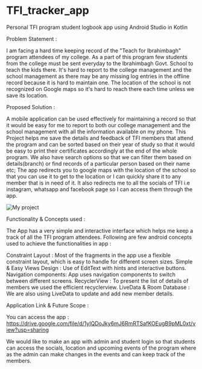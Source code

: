 # TFI_tracker_app
Personal TFI program student logbook app using Android Studio in Kotlin 

Problem Statement :

I am facing a hard time keeping record of the "Teach for Ibrahimbagh" program attendees of my college. As a part of this program few students from the college must be sent everyday to the Ibrahimbagh Govt. School to teach the kids there. It's hard to report to the college management and the school management as there may be any missing log entries in the offline record because it is hard to maintain one. The location of the school is not recognized on Google maps so it's hard to reach there each time unless we save its location.


Proposed Solution :

A mobile application can be used effectively for maintaining a record so that it would be easy for me to report to both our college management and the school management with all the information available on my phone. This Project helps me save the details and feedback of TFI members that attend the program and can be sorted based on their year of study so that it would be easy to print their certificates accordingly at the end of the whole program. We also have search options so that we can filter them based on details(branch) or find records of a particular person based on their name etc; The app redirects you to google maps with the location of the school so that you can use it to get to the location or I can quickly share it to any member that is in need of it. It also redirects me to all the socials of TFI i.e instagram, whatsapp and facebook page so I can access them through the app. 


![My project](https://user-images.githubusercontent.com/70278957/148737022-284ff641-d134-44aa-a967-a26f111af374.png)

Functionality & Concepts used :

The App has a very simple and interactive interface which helps me keep a track of all the TFI program attendees. Following are few android concepts used to achieve the functionalities in app :

Constraint Layout : Most of the fragments in the app use a flexible constraint layout, which is easy to handle for different screen sizes.
Simple & Easy Views Design : Use of EditText with hints and interactive buttons.
Navigation components: App uses navigation components to switch between different screens.
RecyclerView : To present the list of details of members we used the efficient recyclerview. 
LiveData & Room Database : We are also using LiveData to update and add new member details.



Application Link & Future Scope :

You can access the app : https://drive.google.com/file/d/1yIQDoJky6mJ6RmRTSafKOEugB9pML0xt/view?usp=sharing

We would like to make an app with admin and student login so that students can access the socials, location and upcoming events of the program where as the admin can make changes in the events and can keep track of the members.
